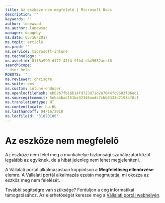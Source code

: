 ```yaml
---
title: Az eszköze nem megfelelő | Microsoft Docs
description: ''
keywords: ''
author: lenewsad
ms.author: lanewsad
manager: dougeby
ms.date: 03/16/2017
ms.topic: article
ms.prod: ''
ms.service: microsoft-intune
ms.technology: ''
ms.assetid: 81f8a990-d172-47f4-91b4-cb49652accf6
searchScope:
- User help
ROBOTS: ''
ms.reviewer: chrisgre
ms.suite: ems
ms.custom: intune-enduser
ms.openlocfilehash: eb62b7fb16b14fd723d71d2e7044fc9603f86ed1
ms.sourcegitcommit: 5eba4bad151be32346aedc7cbb0333d71934f8cf
ms.translationtype: HT
ms.contentlocale: hu-HU
ms.lasthandoff: 04/16/2018
ms.locfileid: "31020180"
---
```

# <a name="your-device-is-noncompliant"></a>Az eszköze nem megfelelő

Az eszköze nem felel meg a munkahelye biztonsági szabályzatai közül legalább az egyiknek, de a hibát jelenleg nem lehet megjeleníteni.  

A Vállalati portál alkalmazásban koppintson a **Megfelelőség ellenőrzése** elemre. A Vállalati portál alkalmazás ezután megmutatja, mi okozza az eszköz meg nem felelését.

További segítségre van szüksége? Forduljon a cég informatikai támogatásához. Az elérhetőségét keresse meg a [Vállalati portál webhelyén](https://portal.manage.microsoft.com#HelpDeskDialog).

